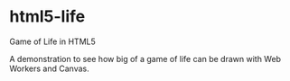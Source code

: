 # html5-life
Game of Life in HTML5

A demonstration to see how big of a game of life can be drawn with Web Workers and Canvas.

